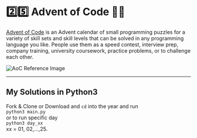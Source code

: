 # 2️⃣5️⃣ Advent of Code 🎄🌟
[Advent of Code](https://adventofcode.com) is an Advent calendar of small programming puzzles for a variety of skill sets and skill levels that can be solved in any programming language you like. People use them as a speed contest, interview prep, company training, university coursework, practice problems, or to challenge each other.

![AoC Reference Image](https://repository-images.githubusercontent.com/112706767/160be980-3b1a-11eb-9dbe-439a40adfa99)

---

## My Solutions in Python3
Fork & Clone or Download and `cd` into the year and run  
`python3 main.py`  
or to run specific day  
`python3 day_xx`  
xx = 01, 02,...,25.
